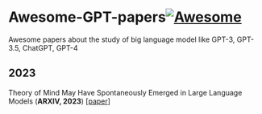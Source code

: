 # Awesome-GPT-papers[![Awesome](https://awesome.re/badge.svg)](https://awesome.re)

Awesome papers about the study of big language model like GPT-3, GPT-3.5, ChatGPT, GPT-4

## 2023

Theory of Mind May Have Spontaneously Emerged in Large Language Models (**ARXIV, 2023**) [[paper](https://arxiv.org/ftp/arxiv/papers/2302/2302.02083.pdf)]

